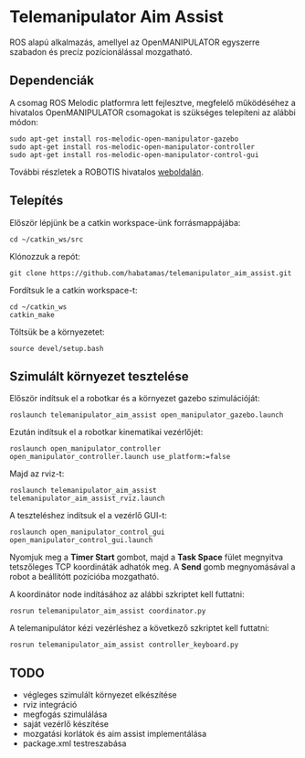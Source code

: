 # Telemanipulator Aim Assist

ROS alapú alkalmazás, amellyel az OpenMANIPULATOR egyszerre szabadon és precíz pozícionálással mozgatható.

## Dependenciák

A csomag ROS Melodic platformra lett fejlesztve, megfelelő működéséhez a hivatalos OpenMANIPULATOR csomagokat is szükséges telepíteni az alábbi módon:

```
sudo apt-get install ros-melodic-open-manipulator-gazebo
sudo apt-get install ros-melodic-open-manipulator-controller
sudo apt-get install ros-melodic-open-manipulator-control-gui
```

További részletek a ROBOTIS hivatalos [weboldalán](https://emanual.robotis.com/docs/en/platform/openmanipulator_x/quick_start_guide/).

## Telepítés

Először lépjünk be a catkin workspace-ünk forrásmappájába:
```
cd ~/catkin_ws/src
```

Klónozzuk a repót:
```
git clone https://github.com/habatamas/telemanipulator_aim_assist.git
```

Fordítsuk le a catkin workspace-t:
```
cd ~/catkin_ws
catkin_make
```

Töltsük be a környezetet:
```
source devel/setup.bash
```

## Szimulált környezet tesztelése

Először indítsuk el a robotkar és a környezet gazebo szimulációját:

```
roslaunch telemanipulator_aim_assist open_manipulator_gazebo.launch
```

Ezután indítsuk el a robotkar kinematikai vezérlőjét:

```
roslaunch open_manipulator_controller open_manipulator_controller.launch use_platform:=false
```

Majd az rviz-t:

```
roslaunch telemanipulator_aim_assist telemanipulator_aim_assist_rviz.launch
```

A teszteléshez indítsuk el a vezérlő GUI-t:

```
roslaunch open_manipulator_control_gui open_manipulator_control_gui.launch
```

Nyomjuk meg a __Timer Start__ gombot, majd a __Task Space__ fület megnyitva tetszőleges TCP koordináták adhatók meg. A __Send__ gomb megnyomásával a robot a beállítótt pozícióba mozgatható.

A koordinátor node indításához az alábbi szkriptet kell futtatni:

```
rosrun telemanipulator_aim_assist coordinator.py
```

A telemanipulátor kézi vezérléshez a következő szkriptet kell futtatni:

```
rosrun telemanipulator_aim_assist controller_keyboard.py
```

## TODO

- végleges szimulált környezet elkészítése
- rviz integráció
- megfogás szimulálása
- saját vezérlő készítése
- mozgatási korlátok és aim assist implementálása
- package.xml testreszabása